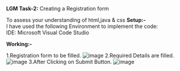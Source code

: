 **LGM Task-2:**
Creating a Registration form


To assess your understanding of html,java & css
**Setup:-**</br>
I have used the following Environment to implement the code: </br>
IDE: Microsoft Visual Code Studio

**Working:-**</br>

1.Registration form to be filled.
![image](https://user-images.githubusercontent.com/96781172/214287865-1f2362c0-6994-4522-9e9f-cbb317b11746.png)
2.Required Details are filled.
![image](https://user-images.githubusercontent.com/96781172/214288428-a83b6e1f-61db-48d4-8c37-73fd3432b31d.png)
3.After Clicking on Submit Button.
![image](https://user-images.githubusercontent.com/96781172/214288685-305628f3-05f2-4d8e-bfbe-56dd02e99ed2.png)
